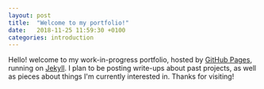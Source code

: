 ```yaml
---
layout: post
title:  "Welcome to my portfolio!"
date:   2018-11-25 11:59:30 +0100
categories: introduction
---
```

Hello! welcome to my work-in-progress portfolio, hosted by [GitHub Pages][gh-pages], running on [Jekyll][jekyll]. I plan to be posting write-ups about past projects, as well as pieces about things I'm currently interested in. Thanks for visiting!

[gh-pages]: https://pages.github.com/
[jekyll]: https://jekyllrb.com/
